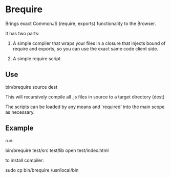 Brequire
========

Brings exact CommonJS (require, exports) functionality to the Browser.

It has two parts: 

1) A simple compiler that wraps your files in a closure that injects bound of require and exports, so you can use the exact same code client side.

2) A simple require script

Use
---

bin/brequire source dest

This will recursively compile all .js files in source to a target directory (dest)

The scripts can be loaded by any means and 'required' into the main scope as necessary.

Example
-------

run:

bin/brequire test/src test/lib
open test/index.html


to install compiler:

sudo cp bin/brequire /usr/local/bin
